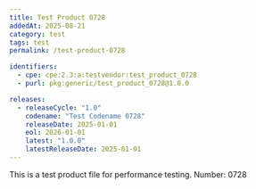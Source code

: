 ```yaml
---
title: Test Product 0728
addedAt: 2025-08-21
category: test
tags: test
permalink: /test-product-0728

identifiers:
  - cpe: cpe:2.3:a:testvendor:test_product_0728
  - purl: pkg:generic/test_product_0728@1.0.0

releases:
  - releaseCycle: "1.0"
    codename: "Test Codename 0728"
    releaseDate: 2025-01-01
    eol: 2026-01-01
    latest: "1.0.0"
    latestReleaseDate: 2025-01-01
---
```


This is a test product file for performance testing. Number: 0728
